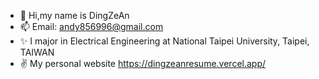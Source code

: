 - 👋 Hi,my name is DingZeAn 
- 📫 Email: andy856996@gmail.com
- ✨ I major in Electrical Engineering at National Taipei University, Taipei, TAIWAN
- ✌️ My personal website https://dingzeanresume.vercel.app/
<!---
andy856996/andy856996 is a ✨ special ✨ repository because its `README.md` (this file) appears on your GitHub profile.
You can click the Preview link to take a look at your changes.
--->
